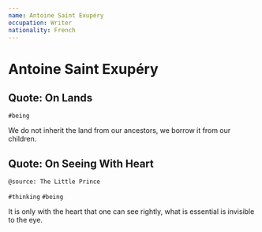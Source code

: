 ```yaml
---
name: Antoine Saint Exupéry
occupation: Writer
nationality: French
---
```


# Antoine Saint Exupéry


## Quote: On Lands

`#being`

We do not inherit the land from our ancestors, we borrow it from our children.


## Quote: On Seeing With Heart

`@source: The Little Prince`

`#thinking` `#being`

It is only with the heart that one can see rightly, what is essential is invisible to the eye.
